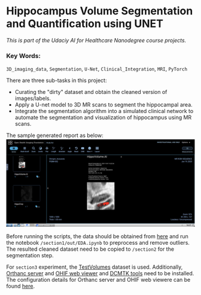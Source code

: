 # Hippocampus Volume Segmentation and Quantification using UNET
*This is part of the Udaciy AI for Healthcare Nanodegree course projects.*

### Key Words:
`3D_imaging_data`, `Segmentation`, `U-Net`, `Clinical_Integration`, `MRI`, `PyTorch`

There are three sub-tasks in this project:
- Curating the "dirty" dataset and obtain the cleaned version of images/labels.
- Apply a U-net model to 3D MR scans to segment the hippocampal area.
- Integrate the segmentation algorithm into a simulated clinical network to automate 
the segmentation and visualization of hippocampus using MR scans. 

The sample generated report as below:
<img src="./section3/out/report.png" alt="Example report for Test Volumes Study 1">

Before running the scripts, the data should be obtained from 
[here](https://github.com/udacity/nd320-c3-3d-imaging-starter/tree/master/data/TrainingSet)
and run the notebook `/section1/out/EDA.ipynb` to preprocess and remove outliers.
The resulted cleaned dataset need to be copied to `/section2` for the segmentation step.     

For `section3` experiment, the [TestVolumes](https://github.com/udacity/nd320-c3-3d-imaging-starter/tree/master/data/TestVolumes) dataset is used. Additionally, [Orthanc server](https://www.orthanc-server.com/download.php) and [OHIF web viewer](https://docs.ohif.org/development/getting-started.html) and [DCMTK tools](https://dcmtk.org/) need to be installed. The configuration details for Orthanc server and OHIF web viewere can be found [here](https://book.orthanc-server.com/users/lua.html). 
